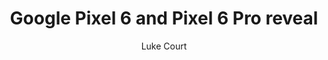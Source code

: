 ---
title: Google Pixel 6 and Pixel 6 Pro reveal
excerpt: They also come at great prices
author: Luke Court
header:
    image
---
